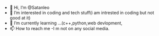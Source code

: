 - 👋 Hi, I’m @Satanleo
- 👀 I’m interested in coding and tech stuff(i am intrested in coding but not good at it)
- 🌱 I’m currently learning ...(c++,python,web devlopment,
- 📫 How to reach me -I m not on any social media.

<!---
Satanleo/Satanleo is a ✨ special ✨ repository because its `README.md` (this file) appears on your GitHub profile.
You can click the Preview link to take a look at your changes.
--->
